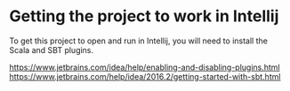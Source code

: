 # Getting the project to work in Intellij
To get this project to open and run in Intellij, you will need to install the Scala and SBT plugins.

https://www.jetbrains.com/idea/help/enabling-and-disabling-plugins.html
https://www.jetbrains.com/help/idea/2016.2/getting-started-with-sbt.html
